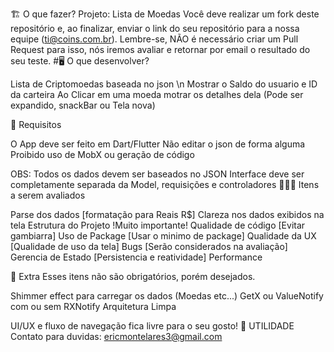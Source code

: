 
🏗 O que fazer?
Projeto: Lista de Moedas
Você deve realizar um fork deste repositório e, ao finalizar, enviar o link do seu repositório para a nossa equipe (ti@coins.com.br). Lembre-se, NÃO é necessário criar um Pull Request para isso, nós iremos avaliar e retornar por email o resultado do seu teste.
#🖥 O que desenvolver?

Lista de Criptomoedas baseada no json \n
Mostrar o Saldo do usuario e ID da carteira
Ao Clicar em uma moeda motrar os detalhes dela (Pode ser expandido, snackBar ou Tela nova)

🚨 Requisitos

O App deve ser feito em Dart/Flutter
Não editar o json de forma alguma
Proibido uso de MobX ou geração de código

OBS: Todos os dados devem ser baseados no JSON
Interface deve ser completamente separada da Model, requisições e controladores
🕵🏻‍♂️ Itens a serem avaliados

Parse dos dados [formatação para Reais R$]
Clareza nos dados exibidos na tela
Estrutura do Projeto !Muito importante!
Qualidade de código [Evitar gambiarra]
Uso de Package [Usar o minimo de package]
Qualidade da UX [Qualidade de uso da tela]
Bugs [Serão considerados na avaliação]
Gerencia de Estado [Persistencia e reatividade]
Performance

🎁 Extra
Esses itens não são obrigatórios, porém desejados.

Shimmer effect para carregar os dados (Moedas etc...)
GetX ou ValueNotify com ou sem RXNotify
Arquitetura Limpa

UI/UX e fluxo de navegação fica livre para o seu gosto!
🔗 UTILIDADE
Contato para duvidas: ericmontelares3@gmail.com
